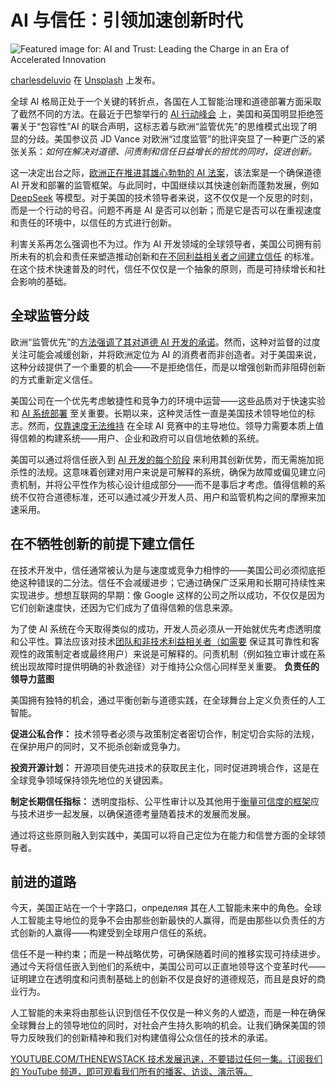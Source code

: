 # AI 与信任：引领加速创新时代

![Featured image for: AI and Trust: Leading the Charge in an Era of Accelerated Innovation](https://cdn.thenewstack.io/media/2025/03/2b08068a-charlesdeluvio-pjah2ax4uwk-unsplash-1-1024x683.jpg)

[charlesdeluvio](https://unsplash.com/@charlesdeluvio?utm_content=creditCopyText&utm_medium=referral&utm_source=unsplash) 在 [Unsplash](https://unsplash.com/photos/person-facing-computer-desktop-pjAH2Ax4uWk?utm_content=creditCopyText&utm_medium=referral&utm_source=unsplash) 上发布。

全球 AI 格局正处于一个关键的转折点，各国在人工智能治理和道德部署方面采取了截然不同的方法。在最近于巴黎举行的 [AI 行动峰会](https://www.elysee.fr/en/sommet-pour-l-action-sur-l-ia) 上，美国和英国明显拒绝签署关于“包容性”AI 的联合声明，这标志着与欧洲“监管优先”的思维模式出现了明显的分歧。美国参议员 JD Vance 对欧洲“过度监管”的批评突显了一种更广泛的紧张关系：*如何在解决对道德、问责制和信任日益增长的担忧的同时，促进创新。*

这一决定出台之际，[欧洲正在推进其雄心勃勃的 AI 法案](https://digital-strategy.ec.europa.eu/en/policies/european-approach-artificial-intelligence)，该法案是一个确保道德 AI 开发和部署的监管框架。与此同时，中国继续以其快速创新而蓬勃发展，例如 [DeepSeek](https://www.deepseek.com/) 等模型。对于美国的技术领导者来说，这不仅仅是一个反思的时刻，而是一个行动的号召。问题不再是 AI 是否可以创新；而是它是否可以在重视速度和责任的环境中，以信任的方式进行创新。

利害关系再怎么强调也不为过。作为 AI 开发领域的全球领导者，美国公司拥有前所未有的机会和责任来塑造推动创新和[在不同利益相关者之间建立信任](https://thenewstack.io/building-trust-among-teams-with-cloud-native-data-protection/) 的标准。在这个技术快速普及的时代，信任不仅仅是一个抽象的原则，而是可持续增长和社会影响的基础。

## 全球监管分歧

欧洲“监管优先”的[方法强调了其对道德 AI 开发的承诺](https://thenewstack.io/ai21-labs-bets-on-accuracy-develops-approach-for-factual-ai/)。然而，这种对监督的过度关注可能会减缓创新，并将欧洲定位为 AI 的消费者而非创造者。对于美国来说，这种分歧提供了一个重要的机会——不是拒绝信任，而是以增强创新而非阻碍创新的方式重新定义信任。

美国公司在一个优先考虑敏捷性和竞争力的环境中运营——这些品质对于快速实验和 [AI 系统部署](https://thenewstack.io/new-ai-pcs-let-businesses-deploy-low-cost-private-and-secure-ai-systems/) 至关重要。长期以来，这种灵活性一直是美国技术领导地位的标志。然而，[仅靠速度无法维持](https://thenewstack.io/open-source-vulnerabilities-how-to-maintain-speed-security/) 在全球 AI 竞赛中的主导地位。领导力需要本质上值得信赖的构建系统——用户、企业和政府可以自信地依赖的系统。

美国可以通过将信任嵌入到 [AI 开发的每个阶段](https://thenewstack.io/empowering-developers-is-critical-to-drive-ai-innovation/) 来利用其创新优势，而无需施加扼杀性的法规。这意味着创建对用户来说是可解释的系统，确保为故障或偏见建立问责机制，并将公平性作为核心设计组成部分——而不是事后才考虑。值得信赖的系统不仅符合道德标准，还可以通过减少开发人员、用户和监管机构之间的摩擦来加速采用。

## 在不牺牲创新的前提下建立信任

在技术开发中，信任通常被认为是与速度或竞争力相悖的——美国公司必须彻底拒绝这种错误的二分法。信任不会减缓进步；它通过确保广泛采用和长期可持续性来实现进步。想想互联网的早期：像 Google 这样的公司之所以成功，不仅仅是因为它们创新速度快，还因为它们成为了值得信赖的信息来源。

为了使 AI 系统在今天取得类似的成功，开发人员必须从一开始就优先考虑透明度和公平性。算法应该对技术[团队和非技术利益相关者（如需要](https://thenewstack.io/why-successful-platform-engineering-teams-need-a-product-manager/) 保证其可靠性和客观性的政策制定者或最终用户）来说是可解释的。问责机制（例如独立审计或在系统出现故障时提供明确的补救途径）对于维持公众信心同样至关重要。
**负责任的领导力蓝图**

美国拥有独特的机会，通过平衡创新与道德实践，在全球舞台上定义负责任的人工智能。

**促进公私合作：** 技术领导者必须与政策制定者密切合作，制定切合实际的法规，在保护用户的同时，又不扼杀创新或竞争力。

**投资开源计划：** 开源项目使先进技术的获取民主化，同时促进跨境合作，这是在全球竞争领域保持领先地位的关键因素。

**制定长期信任指标：** 透明度指标、公平性审计以及其他用于[衡量可信度的框架](https://thenewstack.io/measuring-developer-productivity-whos-winning-the-debate/)应与技术进步一起发展，以确保道德考量随着技术的发展而发展。

通过将这些原则融入到实践中，美国可以将自己定位为在能力和信誉方面的全球领导者。

## 前进的道路

今天，美国正站在一个十字路口，определяя 其在人工智能未来中的角色。全球人工智能主导地位的竞争不会由那些创新最快的人赢得，而是由那些以负责任的方式创新的人赢得——构建受到全球用户信任的系统。

信任不是一种约束；而是一种战略优势，可确保随着时间的推移实现可持续进步。通过今天将信任嵌入到他们的系统中，美国公司可以正直地领导这个变革时代——证明建立在透明度和问责制基础上的创新不仅是良好的道德规范，而且是良好的商业行为。

人工智能的未来将由那些认识到信任不仅仅是一种义务的人塑造，而是一种在确保全球舞台上的领导地位的同时，对社会产生持久影响的机会。让我们确保美国的领导力反映我们的创新精神和我们对构建值得公众信任的技术的承诺。

[
YOUTUBE.COM/THENEWSTACK
技术发展迅速，不要错过任何一集。订阅我们的 YouTube
频道，即可观看我们所有的播客、访谈、演示等。
](https://youtube.com/thenewstack?sub_confirmation=1)